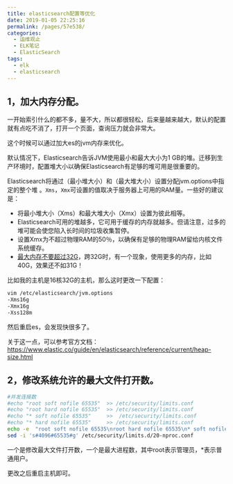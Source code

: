 ```yaml
---
title: elasticsearch配置等优化
date: 2019-01-05 22:25:16
permalink: /pages/57e538/
categories:
  - 运维观止
  - ELK笔记
  - ElasticSearch
tags:
  - elk
  - elasticsearch
---
```


## 1，加大内存分配。

一开始索引什么的都不多，量不大，所以都很轻松，后来量越来越大，默认的配置就有点吃不消了，打开一个页面，查询压力就会非常大。

这个时候可以通过加大es的jvm内存来优化。

默认情况下，Elasticsearch告诉JVM使用最小和最大大小为1 GB的堆。迁移到生产环境时，配置堆大小以确保Elasticsearch有足够的堆可用是很重要的。

Elasticsearch将通过（最小堆大小）和（最大堆大小）设置分配jvm.options中指定的整个堆 。`Xms`，`Xmx`可设置的值取决于服务器上可用的RAM量。一些好的建议是：

- 将最小堆大小（Xms）和最大堆大小（Xmx）设置为彼此相等。
- Elasticsearch可用的堆越多，它可用于缓存的内存就越多。但请注意，过多的堆可能会使您陷入长时间的垃圾收集暂停。
- 设置Xmx为不超过物理RAM的50％，以确保有足够的物理RAM留给内核文件系统缓存。
- [最大内存不要超过32G](https://www.elastic.co/guide/en/elasticsearch/guide/master/heap-sizing.html#compressed_oops)，跨32G时，有一个现象，使用更多的内存，比如 40G，效果还不如31G！

比如我的主机是16核32G的主机，那么这时更改一下配置：

```sh
vim /etc/elasticsearch/jvm.options
-Xms16g
-Xmx16g
-Xss128m
```

然后重启es，会发现快很多了。

关于这一点，可以参考官方文档：https://www.elastic.co/guide/en/elasticsearch/reference/current/heap-size.html

## 2，修改系统允许的最大文件打开数。

```sh
#并发连接数
#echo "root soft nofile 65535"  >> /etc/security/limits.conf
#echo "root hard nofile 65535"  >> /etc/security/limits.conf
#echo "* soft nofile 65535"     >>  /etc/security/limits.conf
#echo "* hard nofile 65535"     >> /etc/security/limits.conf
echo -e  "root soft nofile 65535\nroot hard nofile 65535\n* soft nofile 65535\n* hard nofile 65535\n"     >> /etc/security/limits.conf
sed -i 's#4096#65535#g' /etc/security/limits.d/20-nproc.conf 
```

一个是修改最大文件打开数，一个是最大进程数，其中root表示管理员，*表示普通用户。

更改之后重启主机即可。
